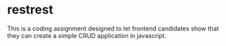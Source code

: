 # restrest
This is a coding assignment designed to let frontend candidates show that they can create a simple CRUD application in javascript.

